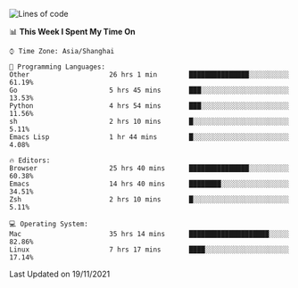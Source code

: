 <!--START_SECTION:waka-->
![Lines of code](https://img.shields.io/badge/From%20Hello%20World%20I%27ve%20Written-34469%20lines%20of%20code-blue)

📊 **This Week I Spent My Time On** 

```text
⌚︎ Time Zone: Asia/Shanghai

💬 Programming Languages: 
Other                    26 hrs 1 min        ███████████████░░░░░░░░░░   61.19% 
Go                       5 hrs 45 mins       ███░░░░░░░░░░░░░░░░░░░░░░   13.53% 
Python                   4 hrs 54 mins       ███░░░░░░░░░░░░░░░░░░░░░░   11.56% 
sh                       2 hrs 10 mins       █░░░░░░░░░░░░░░░░░░░░░░░░   5.11% 
Emacs Lisp               1 hr 44 mins        █░░░░░░░░░░░░░░░░░░░░░░░░   4.08%

🔥 Editors: 
Browser                  25 hrs 40 mins      ███████████████░░░░░░░░░░   60.38% 
Emacs                    14 hrs 40 mins      ████████░░░░░░░░░░░░░░░░░   34.51% 
Zsh                      2 hrs 10 mins       █░░░░░░░░░░░░░░░░░░░░░░░░   5.11%

💻 Operating System: 
Mac                      35 hrs 14 mins      ████████████████████░░░░░   82.86% 
Linux                    7 hrs 17 mins       ████░░░░░░░░░░░░░░░░░░░░░   17.14%

```


 Last Updated on 19/11/2021
<!--END_SECTION:waka-->
